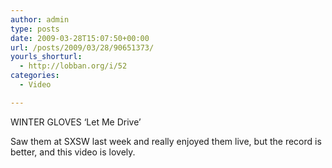 ```yaml
---
author: admin
type: posts
date: 2009-03-28T15:07:50+00:00
url: /posts/2009/03/28/90651373/
yourls_shorturl:
  - http://lobban.org/i/52
categories:
  - Video

---
```

WINTER GLOVES &#8216;Let Me Drive&#8217;

Saw them at SXSW last week and really enjoyed them live, but the record is better, and this video is lovely.